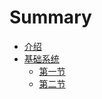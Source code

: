 # Summary

* [介绍](README.md)
* [基础系统](i_di_yi_zhang.md)
   * [第一节](第一章/1-1.md)
   * [第二节](第一章/1-2.md)

